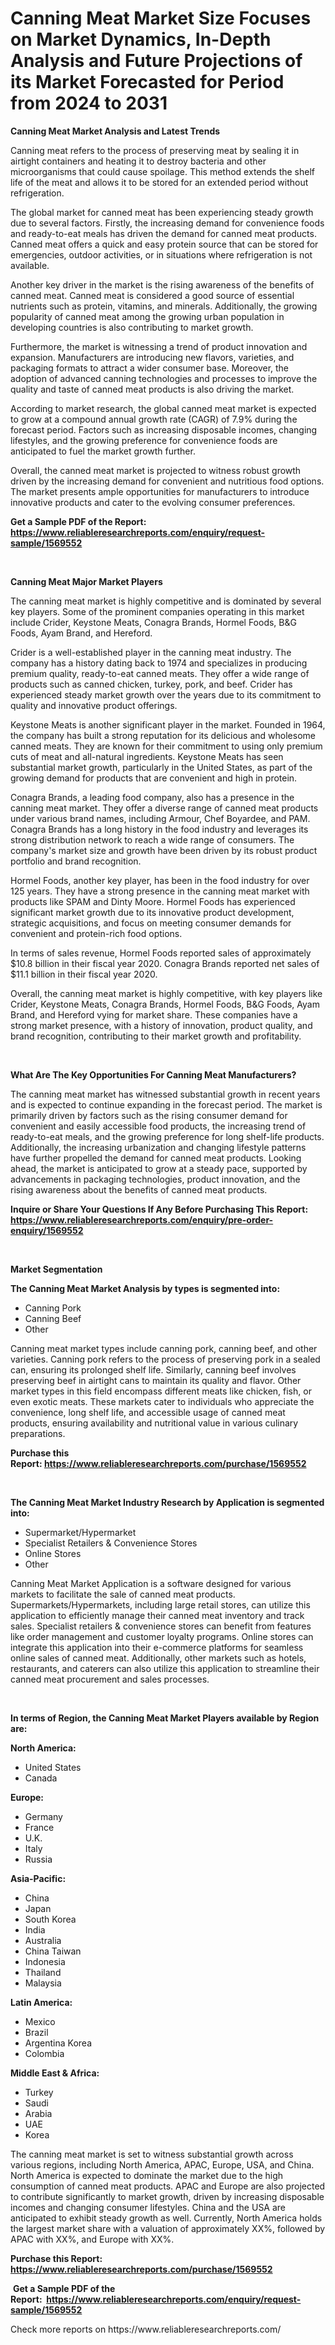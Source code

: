 <p><h1>Canning Meat Market Size Focuses on Market Dynamics, In-Depth Analysis and Future Projections of its Market Forecasted for Period from 2024 to 2031</h1></p><p><strong>Canning Meat Market Analysis and Latest Trends</strong></p>
<p><p>Canning meat refers to the process of preserving meat by sealing it in airtight containers and heating it to destroy bacteria and other microorganisms that could cause spoilage. This method extends the shelf life of the meat and allows it to be stored for an extended period without refrigeration.</p><p>The global market for canned meat has been experiencing steady growth due to several factors. Firstly, the increasing demand for convenience foods and ready-to-eat meals has driven the demand for canned meat products. Canned meat offers a quick and easy protein source that can be stored for emergencies, outdoor activities, or in situations where refrigeration is not available.</p><p>Another key driver in the market is the rising awareness of the benefits of canned meat. Canned meat is considered a good source of essential nutrients such as protein, vitamins, and minerals. Additionally, the growing popularity of canned meat among the growing urban population in developing countries is also contributing to market growth.</p><p>Furthermore, the market is witnessing a trend of product innovation and expansion. Manufacturers are introducing new flavors, varieties, and packaging formats to attract a wider consumer base. Moreover, the adoption of advanced canning technologies and processes to improve the quality and taste of canned meat products is also driving the market.</p><p>According to market research, the global canned meat market is expected to grow at a compound annual growth rate (CAGR) of 7.9% during the forecast period. Factors such as increasing disposable incomes, changing lifestyles, and the growing preference for convenience foods are anticipated to fuel the market growth further.</p><p>Overall, the canned meat market is projected to witness robust growth driven by the increasing demand for convenient and nutritious food options. The market presents ample opportunities for manufacturers to introduce innovative products and cater to the evolving consumer preferences.</p></p>
<p><strong>Get a Sample PDF of the Report:&nbsp; <a href="https://www.reliableresearchreports.com/enquiry/request-sample/1569552">https://www.reliableresearchreports.com/enquiry/request-sample/1569552</a></strong></p>
<p>&nbsp;</p>
<p><strong>Canning Meat Major Market Players</strong></p>
<p><p>The canning meat market is highly competitive and is dominated by several key players. Some of the prominent companies operating in this market include Crider, Keystone Meats, Conagra Brands, Hormel Foods, B&G Foods, Ayam Brand, and Hereford.</p><p>Crider is a well-established player in the canning meat industry. The company has a history dating back to 1974 and specializes in producing premium quality, ready-to-eat canned meats. They offer a wide range of products such as canned chicken, turkey, pork, and beef. Crider has experienced steady market growth over the years due to its commitment to quality and innovative product offerings.</p><p>Keystone Meats is another significant player in the market. Founded in 1964, the company has built a strong reputation for its delicious and wholesome canned meats. They are known for their commitment to using only premium cuts of meat and all-natural ingredients. Keystone Meats has seen substantial market growth, particularly in the United States, as part of the growing demand for products that are convenient and high in protein.</p><p>Conagra Brands, a leading food company, also has a presence in the canning meat market. They offer a diverse range of canned meat products under various brand names, including Armour, Chef Boyardee, and PAM. Conagra Brands has a long history in the food industry and leverages its strong distribution network to reach a wide range of consumers. The company's market size and growth have been driven by its robust product portfolio and brand recognition.</p><p>Hormel Foods, another key player, has been in the food industry for over 125 years. They have a strong presence in the canning meat market with products like SPAM and Dinty Moore. Hormel Foods has experienced significant market growth due to its innovative product development, strategic acquisitions, and focus on meeting consumer demands for convenient and protein-rich food options.</p><p>In terms of sales revenue, Hormel Foods reported sales of approximately $10.8 billion in their fiscal year 2020. Conagra Brands reported net sales of $11.1 billion in their fiscal year 2020.</p><p>Overall, the canning meat market is highly competitive, with key players like Crider, Keystone Meats, Conagra Brands, Hormel Foods, B&G Foods, Ayam Brand, and Hereford vying for market share. These companies have a strong market presence, with a history of innovation, product quality, and brand recognition, contributing to their market growth and profitability.</p></p>
<p>&nbsp;</p>
<p><strong>What Are The Key Opportunities For Canning Meat Manufacturers?</strong></p>
<p><p>The canning meat market has witnessed substantial growth in recent years and is expected to continue expanding in the forecast period. The market is primarily driven by factors such as the rising consumer demand for convenient and easily accessible food products, the increasing trend of ready-to-eat meals, and the growing preference for long shelf-life products. Additionally, the increasing urbanization and changing lifestyle patterns have further propelled the demand for canned meat products. Looking ahead, the market is anticipated to grow at a steady pace, supported by advancements in packaging technologies, product innovation, and the rising awareness about the benefits of canned meat products.</p></p>
<p><strong>Inquire or Share Your Questions If Any Before Purchasing This Report: <a href="https://www.reliableresearchreports.com/enquiry/pre-order-enquiry/1569552">https://www.reliableresearchreports.com/enquiry/pre-order-enquiry/1569552</a></strong></p>
<p>&nbsp;</p>
<p><strong>Market Segmentation</strong></p>
<p><strong>The Canning Meat Market Analysis by types is segmented into:</strong></p>
<p><ul><li>Canning Pork</li><li>Canning Beef</li><li>Other</li></ul></p>
<p><p>Canning meat market types include canning pork, canning beef, and other varieties. Canning pork refers to the process of preserving pork in a sealed can, ensuring its prolonged shelf life. Similarly, canning beef involves preserving beef in airtight cans to maintain its quality and flavor. Other market types in this field encompass different meats like chicken, fish, or even exotic meats. These markets cater to individuals who appreciate the convenience, long shelf life, and accessible usage of canned meat products, ensuring availability and nutritional value in various culinary preparations.</p></p>
<p><strong>Purchase this Report:&nbsp;<a href="https://www.reliableresearchreports.com/purchase/1569552">https://www.reliableresearchreports.com/purchase/1569552</a></strong></p>
<p>&nbsp;</p>
<p><strong>The Canning Meat Market Industry Research by Application is segmented into:</strong></p>
<p><ul><li>Supermarket/Hypermarket</li><li>Specialist Retailers & Convenience Stores</li><li>Online Stores</li><li>Other</li></ul></p>
<p><p>Canning Meat Market Application is a software designed for various markets to facilitate the sale of canned meat products. Supermarkets/Hypermarkets, including large retail stores, can utilize this application to efficiently manage their canned meat inventory and track sales. Specialist retailers & convenience stores can benefit from features like order management and customer loyalty programs. Online stores can integrate this application into their e-commerce platforms for seamless online sales of canned meat. Additionally, other markets such as hotels, restaurants, and caterers can also utilize this application to streamline their canned meat procurement and sales processes.</p></p>
<p>&nbsp;</p>
<p><strong>In terms of Region, the Canning Meat Market Players available by Region are:</strong></p>
<p>
    <p> <strong> North America: </strong>
        <ul>
            <li>United States</li>
            <li>Canada</li>
        </ul>
        </p> 
    <p> <strong> Europe: </strong>
        <ul>
            <li>Germany</li>
            <li>France</li>
            <li>U.K.</li>
            <li>Italy</li>
            <li>Russia</li>
        </ul>
        </p> 
    <p> <strong> Asia-Pacific: </strong>
        <ul>
            <li>China</li>
            <li>Japan</li>
            <li>South Korea</li>
            <li>India</li>
            <li>Australia</li>
            <li>China Taiwan</li>
            <li>Indonesia</li>
            <li>Thailand</li>
            <li>Malaysia</li>
        </ul>
        </p> 
    <p> <strong> Latin America: </strong>
        <ul>
            <li>Mexico</li>
            <li>Brazil</li>
            <li>Argentina Korea</li>
            <li>Colombia</li>
        </ul>
        </p> 
    <p> <strong> Middle East & Africa: </strong>
        <ul>
            <li>Turkey</li>
            <li>Saudi</li>
            <li>Arabia</li>
            <li>UAE</li>
            <li>Korea</li>
        </ul>
    </p>
    </p>
<p><p>The canning meat market is set to witness substantial growth across various regions, including North America, APAC, Europe, USA, and China. North America is expected to dominate the market due to the high consumption of canned meat products. APAC and Europe are also projected to contribute significantly to market growth, driven by increasing disposable incomes and changing consumer lifestyles. China and the USA are anticipated to exhibit steady growth as well. Currently, North America holds the largest market share with a valuation of approximately XX%, followed by APAC with XX%, and Europe with XX%.</p></p>
<p><strong>Purchase this Report: <a href="https://www.reliableresearchreports.com/purchase/1569552">https://www.reliableresearchreports.com/purchase/1569552</a></strong></p>
<p>&nbsp;<strong>Get a Sample PDF of the Report:&nbsp;&nbsp;<a href="https://www.reliableresearchreports.com/enquiry/request-sample/1569552">https://www.reliableresearchreports.com/enquiry/request-sample/1569552</a></strong></p>
<p><strong></strong></p>
<p>Check more reports on https://www.reliableresearchreports.com/</p>